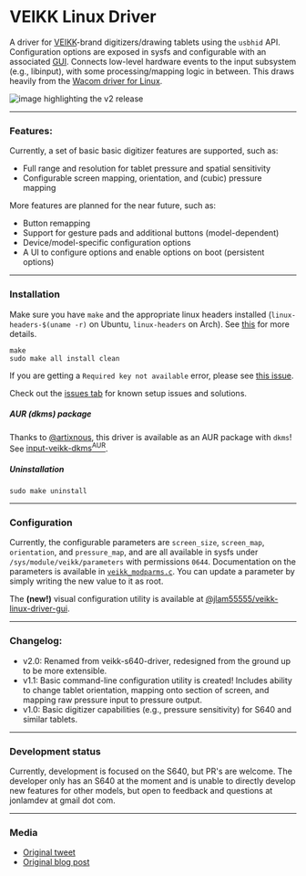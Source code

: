 # VEIKK Linux Driver
A driver for [VEIKK][0]-brand digitizers/drawing tablets using the `usbhid` API.
Configuration options are exposed in sysfs and configurable with an associated
[GUI][10]. Connects low-level hardware events to the input subsystem (e.g.,
libinput), with some processing/mapping logic in between. This draws heavily 
from the [Wacom driver for Linux][1].

![image highlighting the v2 release][11]

---

### Features:
Currently, a set of basic basic digitizer features are supported, such as:
- Full range and resolution for tablet pressure and spatial sensitivity
- Configurable screen mapping, orientation, and (cubic) pressure mapping

More features are planned for the near future, such as:
- Button remapping
- Support for gesture pads and additional buttons (model-dependent)
- Device/model-specific configuration options
- A UI to configure options and enable options on boot (persistent options)

---

### Installation
Make sure you have `make` and the appropriate linux headers installed 
(`linux-headers-$(uname -r)` on Ubuntu, `linux-headers` on Arch). See [this][4]
for more details.

    make
    sudo make all install clean
    
If you are getting a `Required key not available` error, please see
[this issue][6].

Check out the [issues tab][5] for known setup issues and solutions.

##### AUR (dkms) package
Thanks to [@artixnous][7], this driver is available as an AUR package with
`dkms`! See [input-veikk-dkms<sup>AUR</sup>][8].

##### Uninstallation
    sudo make uninstall
        
---

### Configuration
Currently, the configurable parameters are `screen_size`, `screen_map`,
`orientation`, and `pressure_map`, and are all available in sysfs under
`/sys/module/veikk/parameters` with permissions `0644`. Documentation on the
parameters is available in [`veikk_modparms.c`][9]. You can update a parameter
by simply writing the new value to it as root.

The **(new!)** visual configuration utility is available at
[@jlam55555/veikk-linux-driver-gui][10].

---

### Changelog:
- v2.0: Renamed from veikk-s640-driver, redesigned from the ground up to be more
    extensible.
- v1.1: Basic command-line configuration utility is created! Includes ability to
    change tablet orientation, mapping onto section of screen, and mapping raw 
    pressure input to pressure output.
- v1.0: Basic digitizer capabilities (e.g., pressure sensitivity) for S640 and
    similar tablets.
    
---

### Development status
Currently, development is focused on the S640, but PR's are welcome. The
developer only has an S640 at the moment and is unable to directly develop new
features for other models, but open to feedback and questions at jonlamdev
at gmail dot com.

---

### Media
- [Original tweet][2]
- [Original blog post][3]
    
[0]: https://www.veikk.com/
[1]: https://github.com/torvalds/linux/blob/master/drivers/hid/wacom_wac.c
[2]: https://twitter.com/jlam55555/status/1138285016209854464?s=20
[3]: http://eis.jonlamdev.com/posts/on-developing-a-linux-driver
[4]: https://askubuntu.com/questions/554624/how-to-resolve-the-lib-modules-3-13-0-27-generic-build-no-such-file-or-direct
[5]: https://github.com/jlam55555/veikk-s640-driver/issues
[6]: https://github.com/jlam55555/veikk-linux-driver/issues/3
[7]: https://github.com/artixnous
[8]: https://aur.archlinux.org/packages/input-veikk-dkms/
[9]: ./veikk_modparms.c
[10]: https://github.com/jlam55555/veikk-linux-driver-gui
[11]: https://i.imgur.com/Mug8gRn.jpg